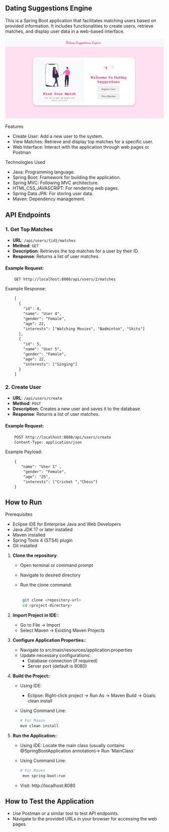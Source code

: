 ## Dating Suggestions Engine

This is a Spring Boot application that facilitates matching users based on provided information. It includes functionalities to create users, retrieve matches, and display user data in a web-based interface.

![Homepage Screenshot](src/main/resources/static/images/homepage.png)

Features
- Create User: Add a new user to the system.
- View Matches: Retrieve and display top matches for a specific user.
- Web Interface: Interact with the application through web pages or Postman

Technologies Used
- Java: Programming language.
- Spring Boot: Framework for building the application.
- Spring MVC: Following MVC architecture.
- HTML,CSS,JAVASCRIPT: For rendering web pages.
- Spring Data JPA: For storing user data.
- Maven: Dependency management.

## API Endpoints

### 1. Get Top Matches
- **URL**: `/api/users/{id}/matches`
- **Method**: `GET`
- **Description**: Retrieves the top matches for a user by their ID.
- **Response**: Returns a list of user matches.

#### Example Request:

        GET http://localhost:8080/api/users/2/matches
       
Example Response:
   
       
        [
          {
            "id": 4,
            "name": "User 4",
            "gender": "Female",
            "age": 22,
            "interests": ["Watching Movies", "Badminton", "Skits"]
          },
          {
            "id": 5,
            "name": "User 5",
            "gender": "Female",
            "age": 22,
            "interests": ["Singing"]
          }
        ]
### 2. Create User
- **URL**: `/api/users/create`
- **Method**: `POST`
- **Description**: Creates a new user and saves it to the database.
- **Response**: Returns a list of user matches.

#### Example Request:

        POST http://localhost:8080/api/users/create
        Content-Type: application/json
Example Payload:

        {
           "name": "User 1" ,
            "gender": "Female",
            "age": "25",
            "interests": ["Cricket ","Chess"]
        }


## How to Run

Prerequisites
- Eclipse IDE for Enterprise Java and Web Developers
- Java JDK 17 or later installed
- Maven installed
- Spring Tools 4 (STS4) plugin
- Git installed

1. **Clone the repository**:
    - Open terminal or command prompt
    - Navigate to desired directory
    - Run the clone command:

      ```bash
   
       git clone <repository-url>
       cd <project-directory>

2. **Import Project in IDE:**:
   - Go to File → Import
   - Select Maven → Existing Maven Projects
    
   

3. **Configure Application Properties:**:
   - Navigate to src/main/resources/application.properties
   - Update necessary configurations:
        - Database connection (if required)
        - Server port (default is 8080)
  
4. **Build the Project:**:
    - Using IDE:
      - Eclipse: Right-click project → Run As → Maven Build → Goals: clean install
    - Using Command Line:

      
        ```bash
        # For Maven
        mvn clean install

5. **Run the Application:**:
    - Using IDE:
           Locate the main class (usually contains @SpringBootApplication annotation)→ Run 'MainClass'
    - Using Command Line:

      ```bash
      # For Maven
       mvn spring-boot:run
   - Visit: http://localhost:8080

## How to Test the Application
- Use Postman or a similar tool to test API endpoints.
- Navigate to the provided URLs in your browser for accessing the web pages.
